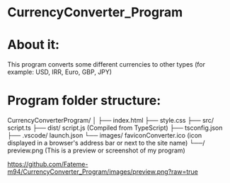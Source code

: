 # CurrencyConverter_Program

# About it:
This program converts some different currencies to other types (for example: USD, IRR, Euro, GBP, JPY)


# Program folder structure:
CurrencyConverterProgram/
│
├── index.html
├── style.css
├── src/ script.ts
├── dist/ script.js (Compiled from TypeScript)
├── tsconfig.json
├── .vscode/ launch.json
└── images/ faviconConverter.ico (icon displayed in a browser's address bar or next to the site name) 
      └──/ preview.png (This is a preview or screenshot of my program)

https://github.com/Fateme-m94/CurrencyConverter_Program/images/preview.png?raw=true
